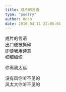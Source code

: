 ```yaml
---  
title: 成片的言语  
type: "poetry"  
author: Herb  
date: 2016-04-11 22:05:04  
---  
```

成片的言语  
出口便被撕碎  
即便我用诗意  
细细编织  

你离我太远  

没有风你听不见的  
风太大你听不见的
